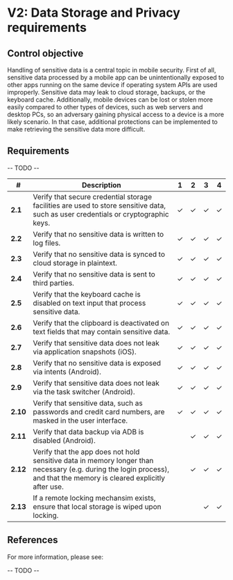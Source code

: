 # V2: Data Storage and Privacy requirements

## Control objective

Handling of sensitive data is a central topic in mobile security. First of all, sensitive data processed by a mobile app can be unintentionally exposed to other apps running on the same device if operating system APIs are used improperly. Sensitive data may leak to cloud storage, backups, or the keyboard cache. Additionally, mobile devices can be lost or stolen more easily compared to other types of devices, such as web servers and desktop PCs, so an adversary gaining physical access to a device is a more likely scenario. In that case, additional protections can be implemented to make retrieving the sensitive data more difficult.

## Requirements

-- TODO --

| # | Description | 1 | 2 | 3 | 4 |
| --- | --- | --- | --- | --- | --- |
| **2.1** | Verify that secure credential storage facilities are used to store sensitive data, such as user credentials or cryptographic keys. | ✓ | ✓ | ✓ | ✓ |
| **2.2** | Verify that no sensitive data is written to log files. | ✓ | ✓ | ✓ | ✓ |
| **2.3** | Verify that no sensitive data is synced to cloud storage in plaintext. | ✓ | ✓ | ✓ | ✓ |
| **2.4** | Verify that no sensitive data is sent to third parties. | ✓ | ✓ | ✓ | ✓ |
| **2.5** | Verify that the keyboard cache is disabled on text input that process sensitive data. | ✓ | ✓ | ✓ | ✓ |
| **2.6** | Verify that the clipboard is deactivated on text fields that may contain sensitive data. | ✓ | ✓ | ✓ | ✓ |
| **2.7** | Verify that sensitive data does not leak via application snapshots (iOS). | ✓ | ✓ | ✓ | ✓ |
| **2.8** | Verify that no sensitive data is exposed via intents (Android). | ✓ | ✓ | ✓ | ✓ |
| **2.9** | Verify that sensitive data does not leak via the task switcher (Android). | ✓ | ✓ | ✓ | ✓ |
| **2.10** | Verify that sensitive data, such as passwords and credit card numbers, are masked in the user interface. | ✓ | ✓ | ✓ | ✓ |
| **2.11** | Verify that data backup via ADB is disabled (Android). |   | ✓ | ✓ | ✓ |
| **2.12** | Verify that the app does not hold sensitive data in memory longer than necessary (e.g. during the login process), and that the memory is cleared explicitly after use. |  | ✓ | ✓ | ✓ |
| **2.13** | If a remote locking mechansim exists, ensure that local storage is wiped upon locking. |  |  | ✓ | ✓ |

## References

For more information, please see:

-- TODO --

